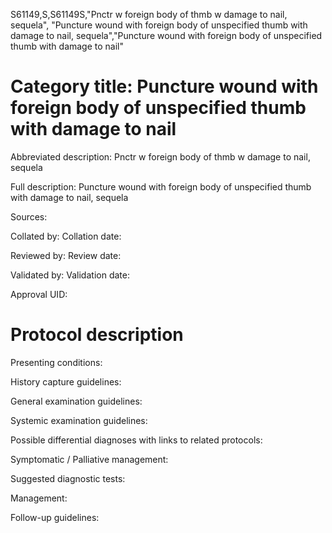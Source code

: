 S61149,S,S61149S,"Pnctr w foreign body of thmb w damage to nail, sequela", "Puncture wound with foreign body of unspecified thumb with damage to nail, sequela","Puncture wound with foreign body of unspecified thumb with damage to nail"
# Category title: Puncture wound with foreign body of unspecified thumb with damage to nail

Abbreviated description: Pnctr w foreign body of thmb w damage to nail, sequela

Full description: Puncture wound with foreign body of unspecified thumb with damage to nail, sequela

Sources:

Collated by:
Collation date:

Reviewed by:
Review date:

Validated by:
Validation date:

Approval UID:

# Protocol description

Presenting conditions:

History capture guidelines:

General examination guidelines:

Systemic examination guidelines:

Possible differential diagnoses with links to related protocols:

Symptomatic / Palliative management:

Suggested diagnostic tests:

Management:

Follow-up guidelines:
